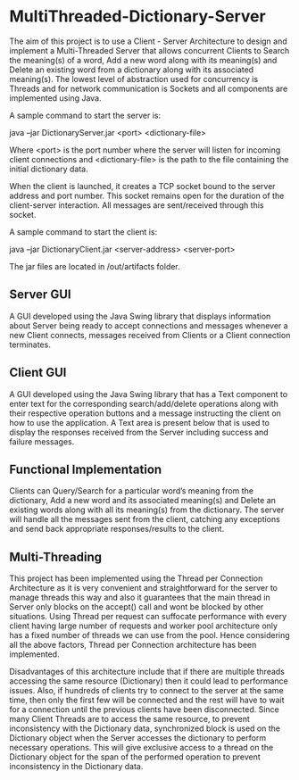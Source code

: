 # MultiThreaded-Dictionary-Server

The aim of this project is to use a Client - Server Architecture to design and implement a Multi-Threaded Server that allows concurrent Clients to Search the meaning(s) of a word, Add a new word along with its meaning(s) and Delete an existing word from a dictionary along with its associated meaning(s). The lowest level of abstraction used for concurrency is Threads and for network communication is Sockets and all components are implemented using Java.

A sample command to start the server is:

java –jar DictionaryServer.jar \<port> \<dictionary-file>

Where \<port> is the port number where the server will listen for incoming client connections and \<dictionary-file> is the path to the file containing the initial dictionary data.

When the client is launched, it creates a TCP socket bound to the server address and port number. This socket remains open for the duration of the client-server interaction. All messages are sent/received through this socket.


A sample command to start the client is:

java –jar DictionaryClient.jar \<server-address> \<server-port>

The jar files are located in /out/artifacts folder.

## Server GUI

A GUI developed using the Java Swing library that displays information about Server being ready to accept connections and messages whenever a new Client connects, messages received from Clients or a Client connection terminates. 

## Client GUI

A GUI developed using the Java Swing library that has a Text component to enter text for the corresponding search/add/delete operations along with their respective operation buttons and a message instructing the client on how to use the application. A Text area is present below that is used to display the responses received from the Server including success and failure messages.

## Functional Implementation

Clients can Query/Search for a particular word’s meaning from the dictionary, Add a new word and its associated meaning(s) and Delete an existing words along with all its meaning(s) from the dictionary. The server will handle all the messages sent from the client, catching any exceptions and send back appropriate responses/results to the client. 

## Multi-Threading

This project has been implemented using the Thread per Connection Architecture as it is very convenient and straightforward for the server to manage threads this way and also it guarantees that the main thread in Server only blocks on the accept() call and wont be blocked by other situations. Using Thread per request can suffocate performance with every client having large number of requests and worker pool architecture only has a fixed number of threads we can use from the pool. Hence considering all the above factors, Thread per Connection architecture has been implemented.

Disadvantages of this architecture include that if there are multiple threads accessing the same resource (Dictionary) then it could lead to performance issues. Also, if hundreds of clients try to connect to the server at the same time, then only the first few will be connected and the rest will have to wait for a connection until the previous clients have been disconnected. Since many Client Threads are to access the same resource, to prevent inconsistency with the Dictionary data, synchronized block is used on the Dictionary object when the Server accesses the dictionary to perform necessary operations. This will give exclusive access to a thread on the Dictionary object for the span of the performed operation to prevent inconsistency in the Dictionary data.

